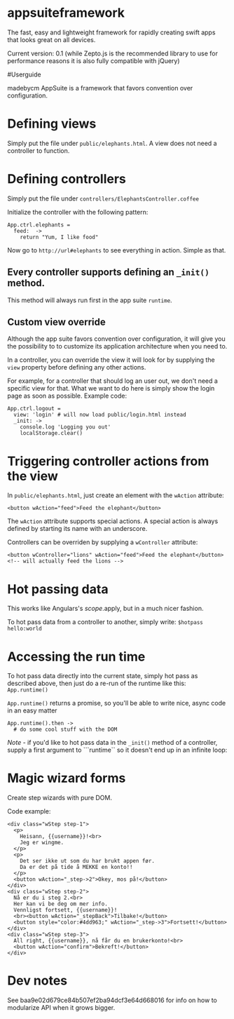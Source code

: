 appsuiteframework
=================

The fast, easy and lightweight framework for rapidly creating swift apps that looks great on all devices.

Current version: 0.1 (while Zepto.js is the recommended library to use for performance reasons it is also fully compatible with jQuery)

#Userguide

madebycm AppSuite is a framework that favors convention over configuration.

# Defining views

Simply put the file under ```public/elephants.html```. A view does not need a controller to function.

# Defining controllers

Simply put the file under ```controllers/ElephantsController.coffee```

Initialize the controller with the following pattern:

```
App.ctrl.elephants =
  feed:  ->
    return "Yum, I like food"
```

Now go to ```http://url#elephants``` to see everything in action. Simple as that.

## Every controller supports defining an ```_init()``` method.

This method will always run first in the app suite ```runtime```.

## Custom view override

Although the app suite favors convention over configuration, it will give you the possibility to to customize its application architecture when you need to.

In a controller, you can override the view it will look for by supplying the ```view``` property before defining any other actions.

For example, for a controller that should log an user out, we don't need a specific view for that. What we want to do here is simply show the login page as soon as possible. Example code:

```
App.ctrl.logout =
  view: 'login' # will now load public/login.html instead
  _init: ->
    console.log 'Logging you out'
    localStorage.clear()
```



# Triggering controller actions from the view

In ```public/elephants.html```, just create an element with the ```wAction``` attribute:

```<button wAction="feed">Feed the elephant</button>```

The ```wAction``` attribute supports special actions. A special action is always defined by starting its name with an underscore.

Controllers can be overriden by supplying a ```wController``` attribute:

```
<button wController="lions" wAction="feed">Feed the elephant</button>
<!-- will actually feed the lions -->
```

# Hot passing data
This works like Angulars's $scope.$apply, but in a much nicer fashion.

To hot pass data from a controller to another, simply write:
```$hotpass hello:world```

# Accessing the run time
To hot pass data directly into the current state, simply hot pass as described above, then just do a re-run of the runtime like this: ```App.runtime()```

```App.runtime()``` returns a promise, so you'll be able to write nice, async code in an easy matter

```
App.runtime().then ->
  # do some cool stuff with the DOM
```

*Note* - if you'd like to hot pass data in the ```_init()``` method of a controller, supply a first argument to ```runtime`` so it doesn't end up in an infinite loop:


# Magic wizard forms

Create step wizards with pure DOM.

Code example:

```
<div class="wStep step-1">
  <p>
    Heisann, {{username}}!<br>
    Jeg er wingme.
  </p>
  <p>
    Det ser ikke ut som du har brukt appen før.
    Da er det på tide å MEKKE en konto!!
  </p>
  <button wAction="_step->2">Okey, mos på!</button>
</div>
<div class="wStep step-2">
  Nå er du i steg 2.<br>
  Her kan vi be deg om mer info. 
  Vennligst fortsett, {{username}}!
  <br><button wAction="_stepBack">Tilbake!</button>
  <button style="color:#4dd963;" wAction="_step->3">Fortsett!</button>
</div>
<div class="wStep step-3">
  All right, {{username}}, nå får du en brukerkonto!<br>  
  <button wAction="confirm">Bekreft!</button>
</div>
```

# Dev notes

See baa9e02d679ce84b507ef2ba94dcf3e64d668016 for info on how to modularize API when it grows bigger.